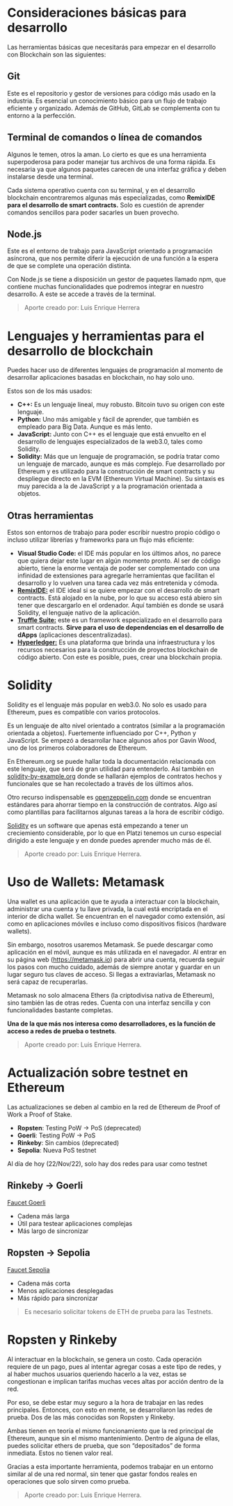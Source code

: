 # Consideraciones básicas para desarrollo

Las herramientas básicas que necesitarás para empezar en el desarrollo con Blockchain son las siguientes:

## Git
Este es el repositorio y gestor de versiones para código más usado en la industria.
Es esencial un conocimiento básico para un flujo de trabajo eficiente y organizado.
Además de GitHub, GitLab se complementa con tu entorno a la perfección.

## Terminal de comandos o línea de comandos
Algunos le temen, otros la aman. Lo cierto es que es una herramienta superpoderosa
para poder manejar tus archivos de una forma rápida. Es necesaria ya que algunos
paquetes carecen de una interfaz gráfica y deben instalarse desde una terminal.

Cada sistema operativo cuenta con su terminal, y en el desarrollo blockchain encontraremos algunas 
más especializadas, como **RemixIDE para el desarrollo de smart contracts.** 
Solo es cuestión de aprender comandos sencillos para poder sacarles un buen provecho.

## Node.js
Este es el entorno de trabajo para JavaScript orientado a programación
asíncrona, que nos permite diferir la ejecución de una función a la espera
de que se complete una operación distinta.

Con Node.js se tiene a disposición un gestor de paquetes llamado npm, 
que contiene muchas funcionalidades que podremos integrar en nuestro
desarrollo. A este se accede a través de la terminal.

> Aporte creado por: Luis Enrique Herrera

# Lenguajes y herramientas para el desarrollo de blockchain

Puedes hacer uso de diferentes lenguajes de programación al momento
de desarrollar aplicaciones basadas en blockchain, no hay solo uno.

Estos son de los más usados:

- **C++:** Es un lenguaje lineal, muy robusto. Bitcoin tuvo su origen con 
este lenguaje.
- **Python:** Uno más amigable y fácil de aprender, que también es empleado
 para Big Data. Aunque es más lento.
- **JavaScript:** Junto con C++ es el lenguaje que está envuelto en el
 desarrollo de lenguajes especializados de la web3.0, tales como Solidity.
- **Solidity:** Más que un lenguaje de programación, se podría tratar como
 un lenguaje de marcado, aunque es más complejo. Fue desarrollado por Ethereum
 y es utilizado para la construcción de smart contracts y su despliegue directo en la EVM
 (Ethereum Virtual Machine). Su sintaxis es muy parecida a la de JavaScript y a la programación orientada a objetos.

## Otras herramientas
Estos son entornos de trabajo para poder escribir nuestro propio código o incluso
utilizar librerías y frameworks para un flujo más eficiente:

- **Visual Studio Code:** el IDE más popular en los últimos años, no parece
 que quiera dejar este lugar en algún momento pronto. Al ser de código abierto,
 tiene la enorme ventaja de poder ser complementado con una infinidad de
 extensiones para agregarle herramientas que facilitan el desarrollo y lo vuelven una tarea cada vez más entretenida y cómoda.
- [**RemixIDE:**](https://remix.ethereum.org/) el IDE ideal si se quiere empezar con el desarrollo de smart contracts.
Está alojado en la nube, por lo que su acceso está abiero sin tener que descargarlo en el
ordenador. Aquí también es donde se usará Solidity, el lenguaje nativo de la aplicación.
- [**Truffle Suite:**](https://www.trufflesuite.com/) este es un framework especializado en el desarrollo para 
smart contracts. **Sirve para el uso de dependencias en el desarrollo de dApps**
(aplicaciones descentralizadas).
- [**Hyperledger:**](https://www.hyperledger.org/) Es una plataforma que brinda una infraestructura y los recursos necesarios para la 
construcción de proyectos blockchain de código abierto. Con este es posible, pues, crear una blockchain 
propia.


# Solidity

Solidity es el lenguaje más popular en web3.0. No solo es usado para Ethereum,
pues es compatible con varios protocolos.

Es un lenguaje de alto nivel orientado a contratos 
(similar a la programación orientada a objetos). Fuertemente influenciado por C++, Python y JavaScript.
Se empezó a desarrollar hace algunos años por Gavin Wood, uno de los primeros colaboradores de Ethereum.

En Ethereum.org se puede hallar toda la documentación relacionada con este lenguaje, 
que será de gran utilidad para entenderlo. Así también en [solidity-by-example.org](https://solidity-by-example.org/)
donde se hallarán ejemplos de contratos hechos y funcionales que se han recolectado a través de los últimos años.

Otro recurso indispensable es [openzeppelin.com](https://openzeppelin.com/contracts/) donde se encuentran estándares 
para ahorrar tiempo en la construcción de contratos. Algo así como plantillas para
facilitarnos algunas tareas a la hora de escribir código.

[Solidity](https://solidity-es.readthedocs.io/es/latest/) es un software que apenas está empezando a tener un creciemiento considerable, 
por lo que en Platzi tenemos un curso especial dirigido a este lenguaje y en donde puedes aprender mucho más de él. 

> Aporte creado por: Luis Enrique Herrera.

# Uso de Wallets: Metamask

Una wallet es una aplicación que te ayuda a interactuar con la blockchain, 
administrar una cuenta y tu llave privada, la cual está encriptada en el 
interior de dicha wallet. Se encuentran en el navegador como extensión, así 
como en aplicaciones móviles e incluso como dispositivos físicos (hardware 
wallets).

Sin embargo, nosotros usaremos Metamask. Se puede descargar como aplicación 
en el móvil, aunque es más utilizada en el navegador. Al entrar en su página 
web (https://metamask.io) para abrir una cuenta, recuerda seguir los pasos 
con mucho cuidado, además de siempre anotar y guardar en un lugar seguro tus 
claves de acceso. Si llegas a extraviarlas, Metamask no será capaz de 
recuperarlas.

Metamask no solo almacena Ethers (la criptodivisa nativa de Ethereum), sino 
también las de otras redes. Cuenta con una interfaz sencilla y con 
funcionalidades bastante completas.

**Una de la que más nos interesa como desarrolladores, es la función de acceso a redes de prueba o testnets**.

> Aporte creado por: Luis Enrique Herrera.

# Actualización sobre testnet en Ethereum 
Las actualizaciones se deben al cambio en la red de Ethereum de Proof of Work
a Proof of Stake. 

- **Ropsten**: Testing PoW -> PoS (deprecated)
- **Goerli**: Testing PoW -> PoS
- **Rinkeby**: Sin cambios (deprecated)
- **Sepolia**: Nueva PoS testnet

Al día de hoy (22/Nov/22), solo hay dos redes para usar como testnet

## Rinkeby -> Goerli 
[Faucet Goerli](https://goerlifaucet.com/)
- Cadena más larga
- Útil para testear aplicaciones complejas
- Más largo de sincronizar

## Ropsten -> Sepolia
[Faucet Sepolia](https://faucet.sepolia.dev/)
- Cadena más corta
- Menos aplicaciones desplegadas
- Más rápido para sincronizar

> Es necesario solicitar tokens de ETH de prueba para las Testnets. 

# Ropsten y Rinkeby 

Al interactuar en la blockchain, se genera un costo. Cada operación requiere 
de un pago, pues al intentar agregar cosas a este tipo de redes, y al haber 
muchos usuarios queriendo hacerlo a la vez, estas se congestionan e implican 
tarifas muchas veces altas por acción dentro de la red.

Por eso, se debe estar muy seguro a la hora de trabajar en las redes 
principales. Entonces, con esto en mente, se desarrollaron las redes de 
prueba. Dos de las más conocidas son Ropsten y Rinkeby.

Ambas tienen en teoría el mismo funcionamiento que la red principal de 
Ethereum, aunque sin el mismo mantenimiento. Dentro de alguna de ellas, 
puedes solicitar ethers de prueba, que son “depositados” de forma inmediata. 
Estos no tienen valor real.

Gracias a esta importante herramienta, podemos trabajar en un entorno similar 
al de una red normal, sin tener que gastar fondos reales en operaciones que 
solo sirven como prueba.

> Aporte creado por: Luis Enrique Herrera.

